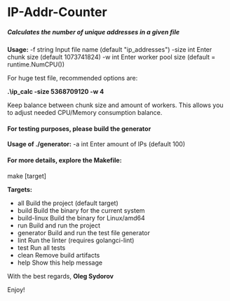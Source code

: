 # IP-Addr-Counter
##### Calculates the number of unique addresses in a given file

**Usage:**
  -f string
        Input file name (default "ip_addresses")
  -size int
        Enter chunk size (default 1073741824)
  -w int
        Enter worker pool size (default = runtime.NumCPU())

For huge test file, recommended options are:

**.\ip_calc -size 5368709120 -w 4**

Keep balance between chunk size and amount of workers.
This allows you to adjust needed CPU/Memory consumption balance.

#### For testing purposes, please build the generator

**Usage of ./generator:**
-a int
Enter amount of IPs (default 100)

#### For more details, explore the Makefile:

make [target]

**Targets:**
- all          Build the project (default target)
- build        Build the binary for the current system
- build-linux  Build the binary for Linux/amd64
- run          Build and run the project
- generator    Build and run the test file generator
- lint         Run the linter (requires golangci-lint)
- test         Run all tests
- clean        Remove build artifacts
- help         Show this help message


With the best regards, 
**Oleg Sydorov**

Enjoy!